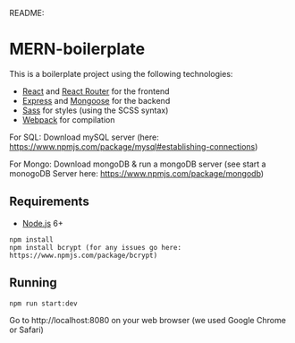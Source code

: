 README: 
# MERN-boilerplate
This is a boilerplate project using the following technologies:
- [React](https://facebook.github.io/react/) and [React Router](https://reacttraining.com/react-router/) for the frontend
- [Express](http://expressjs.com/) and [Mongoose](http://mongoosejs.com/) for the backend
- [Sass](http://sass-lang.com/) for styles (using the SCSS syntax)
- [Webpack](https://webpack.github.io/) for compilation

For SQL: 
Download mySQL server 
(here: https://www.npmjs.com/package/mysql#establishing-connections)

For Mongo: 
Download mongoDB & run a mongoDB server 
(see start a monogoDB Server here: https://www.npmjs.com/package/mongodb)

## Requirements
- [Node.js](https://nodejs.org/en/) 6+

```shell
npm install
npm install bcrypt (for any issues go here: https://www.npmjs.com/package/bcrypt)
```
## Running
```shell
npm run start:dev
```
Go to 
http://localhost:8080 
on your web browser (we used Google Chrome or Safari)
